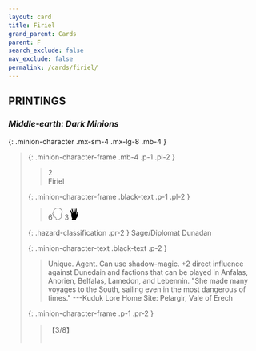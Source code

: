 ```yaml
---
layout: card
title: Firiel
grand_parent: Cards
parent: F
search_exclude: false
nav_exclude: false
permalink: /cards/firiel/
---
```


## PRINTINGS


### _Middle-earth: Dark Minions_

{: .minion-character .mx-sm-4 .mx-lg-8 .mb-4 }
> {: .minion-character-frame .mb-4 .p-1 .pl-2 }
> > <div class="hazard-mp">2</div>
> > <div class="card-name">Firiel</div>
>
> {: .minion-character-frame .black-text .p-1 .pl-2 }
> > 6![](/assets/images/mind.svg) 3![](/assets/images/di.svg)
>
> {: .hazard-classification .pr-2 }
> Sage/Diplomat Dunadan
>
> {: .minion-character-text .black-text .p-2 }
> > Unique. Agent. Can use shadow-magic. +2 direct influence against Dunedain and factions that can be played in Anfalas, Anorien, Belfalas, Lamedon, and Lebennin.  "She made many voyages to the South, sailing even in the most dangerous of times." ---Kuduk Lore  Home Site: Pelargir, Vale of Erech  
>
> {: .minion-character-frame .p-1 .pr-2 }
> > <div class="card-shield">【3/8】</div>
> > <div class="card-corruption-white">&nbsp;</div>
